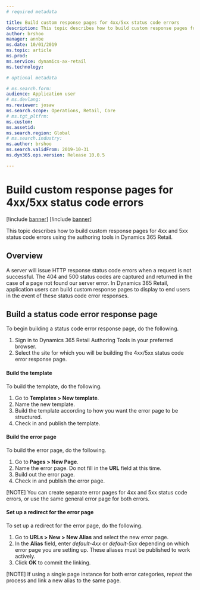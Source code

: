 ```yaml
---
# required metadata

title: Build custom response pages for 4xx/5xx status code errors
description: This topic describes how to build custom response pages for 4xx and 5xx status code errors using the authoring tools in Dynamics 365 Retail.
author: brshoo
manager: annbe
ms.date: 10/01/2019
ms.topic: article
ms.prod: 
ms.service: dynamics-ax-retail
ms.technology: 

# optional metadata

# ms.search.form: 
audience: Application user
# ms.devlang: 
ms.reviewer: josaw
ms.search.scope: Operations, Retail, Core
# ms.tgt_pltfrm: 
ms.custom: 
ms.assetid: 
ms.search.region: Global
# ms.search.industry: 
ms.author: brshoo
ms.search.validFrom: 2019-10-31
ms.dyn365.ops.version: Release 10.0.5

---
```


# Build custom response pages for 4xx/5xx status code errors 

[!include [banner](../includes/preview-banner.md)]
[!include [banner](../includes/banner.md)]

This topic describes how to build custom response pages for 4xx and 5xx status code errors using the authoring tools in Dynamics 365 Retail.

## Overview

A server will issue HTTP response status code errors when a request is not successful. The 404 and 500 status codes are captured and returned in the case of a page not found our server error. In Dynamics 365 Retail, application users can build custom response pages to display to end users in the event of these status code error responses.

## Build a status code error response page
To begin building a status code error response page, do the following.

1. Sign in to Dynamics 365 Retail Authoring Tools in your preferred browser. 
1. Select the site for which you will be building the 4xx/5xx status code error response page. 

#### Build the template

To build the template, do the following.

1. Go to **Templates > New template**.
1. Name the new template.
1. Build the template according to how you want the error page to be structured.
1. Check in and publish the template.

#### Build the error page

To build the error page, do the following.

1. Go to **Pages > New Page**.
1. Name the error page. Do not fill in the **URL** field at this time. 
1. Build out the error page.
1. Check in and publish the error page.

[!NOTE]
You can create separate error pages for 4xx and 5xx status code errors, or use the same general error page for both errors.

#### Set up a redirect for the error page

To set up a redirect for the error page, do the following.

1. Go to **URLs > New > New Alias** and select the new error page.
1. In the **Alias** field, enter *default-4xx* or *default-5xx* depending on which error page you are setting up. These aliases must be published to work actively.
1. Click **OK** to commit the linking.

[!NOTE]
If using a single page instance for both error categories, repeat the process and link a new alias to the same page.

